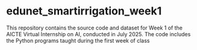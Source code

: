 # edunet_smartirrigation_week1
This repository contains the source code and dataset for Week 1 of the AICTE Virtual Internship on AI, conducted in July 2025. The code includes the Python programs taught during the first week of class
